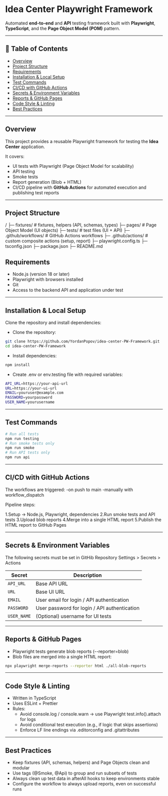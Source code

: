 # Idea Center Playwright Framework

Automated **end-to-end** and **API** testing framework built with **Playwright**, **TypeScript**, and the **Page Object Model (POM)** pattern.

---

## 🧰 Table of Contents

- [Overview](#overview)
- [Project Structure](#project-structure)
- [Requirements](#requirements)
- [Installation & Local Setup](#installation--local-setup)
- [Test Commands](#test-commands)
- [CI/CD with GitHub Actions](#cicd-with-github-actions)
- [Secrets & Environment Variables](#secrets--environment-variables)
- [Reports & GitHub Pages](#reports--github-pages)
- [Code Style & Linting](#code-style--linting)
- [Best Practices](#best-practices)

---

## Overview

This project provides a reusable Playwright framework for testing the **Idea Center** application.

It covers:

- UI tests with Playwright (Page Object Model for scalability)
- API testing
- Smoke tests
- Report generation (Blob + HTML)
- CI/CD pipeline with **GitHub Actions** for automated execution and publishing test reports

---

## Project Structure

/
├─ fixtures/ # fixtures, helpers (API, schemas, types)
├─ pages/ # Page Object Model (UI objects)
├─ tests/ # test files (UI + API)
├─ .github/workflows/ # GitHub Actions workflows
├─ .github/actions/ # custom composite actions (setup, report)
├─ playwright.config.ts
├─ tsconfig.json
├─ package.json
├─ README.md

## Requirements

- Node.js (version 18 or later)
- Playwright with browsers installed
- Git
- Access to the backend API and application under test

---

## Installation & Local Setup

Clone the repository and install dependencies:

- Clone the repository:

```bash
git clone https://github.com/YordanPopov/idea-center-PW-Framework.git
cd idea-center-PW-Framework
```

- Install dependencies:

```bash
npm install
```

- Create .env or env.testing file with required variables:

```bash
API_URL=https://your-api-url
URL=https://your-ui-url
EMAIL=youruser@example.com
PASSWORD=yourpassword
USER_NAME=yourusername
```

---

## Test Commands

```bash
# Run all tests
npm run testing
# Run smoke tests only
npm run smoke
# Run API tests only
npm run api
```

---

## CI/CD with GitHub Actions

The workflows are triggered:
-on push to main
-manually with workflow_dispatch

Pipeline steps:

1.Setup → Node.js, Playwright, dependencies
2.Run smoke tests and API tests
3.Upload blob reports
4.Merge into a single HTML report
5.Publish the HTML report to GitHub Pages

---

## Secrets & Environment Variables

The following secrets must be set in GitHib Repository Settings > Secrets > Actions

| Secret      | Description                                  |
| ----------- | -------------------------------------------- |
| `API_URL`   | Base API URL                                 |
| `URL`       | Base UI URL                                  |
| `EMAIL`     | User email for login / API authentication    |
| `PASSWORD`  | User password for login / API authentication |
| `USER_NAME` | (Optional) username for UI tests             |

---

## Reports & GitHub Pages

- Playwright tests generate blob reports (--reporter=blob)
- Blob files are merged into a single HTML report:

```bash
npx playwright merge-reports --reporter html ./all-blob-reports
```

---

## Code Style & Linting

- Written in TypeScript
- Uses ESLint + Prettier
- Rules:
    - Avoid console.log / console.warn → use Playwright test.info().attach for logs
    - Avoid conditional test execution (e.g., if logic that skips assertions)
    - Enforce LF line endings via .editorconfig and .gitattributes

---

## Best Practices

- Keep fixtures (API, schemas, helpers) and Page Objects clean and modular
- Use tags (@Smoke, @Api) to group and run subsets of tests
- Always clean up test data in afterAll hooks to keep environments stable
- Configure the workflow to always upload reports, even on successful runs
